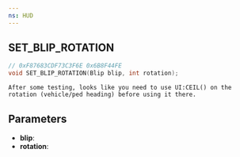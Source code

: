```yaml
---
ns: HUD
---
```

## SET_BLIP_ROTATION

```c
// 0xF87683CDF73C3F6E 0x6B8F44FE
void SET_BLIP_ROTATION(Blip blip, int rotation);
```

```
After some testing, looks like you need to use UI:CEIL() on the rotation (vehicle/ped heading) before using it there.  
```

## Parameters
* **blip**: 
* **rotation**: 

